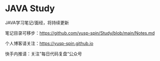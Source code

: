 # JAVA Study
JAVA学习笔记/面经，将持续更新

笔记目录可移步：https://github.com/yusp-spin/Study/blob/main/Notes.md

个人博客请关注：https://yusp-spin.github.io

快手内推请：关注”每日代码复盘“公众号

